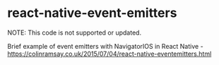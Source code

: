 # react-native-event-emitters

NOTE: This code is not supported or updated.

Brief example of event emitters with NavigatorIOS in React Native - https://colinramsay.co.uk/2015/07/04/react-native-eventemitters.html
